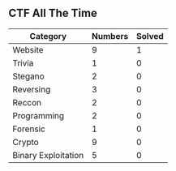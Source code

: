 ## CTF All The Time

| Category | Numbers | Solved |
| -------- | ------- | ------ |
| Website | 9 | 1 |
| Trivia | 1 | 0 |
| Stegano | 2 | 0 |
| Reversing | 3 | 0 |
| Reccon | 2 | 0 |
| Programming | 2 | 0 |
| Forensic | 1 | 0 |
| Crypto | 9 | 0 |
| Binary Exploitation | 5 | 0 |